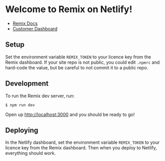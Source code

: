 # Welcome to Remix on Netlify!

- [Remix Docs](https://docs.remix.run)
- [Customer Dashboard](https://remix.run/dashboard)

## Setup

Set the environment variable `REMIX_TOKEN` to your licence key from the Remix dashboard. If your site repo is not public, you could edit `.npmrc` and hard-code the value, but be careful to not commit it to a public repo.

## Development

To run the Remix dev server, run:

```
$ npm run dev

```

Open up [http://localhost:3000](http://localhost:3000) and you should be ready to go!

## Deploying

In the Netlify dashboard, set the environment variable `REMIX_TOKEN` to your licence key from the Remix dashboard. Then when you deploy to Netlify, everything should work.
